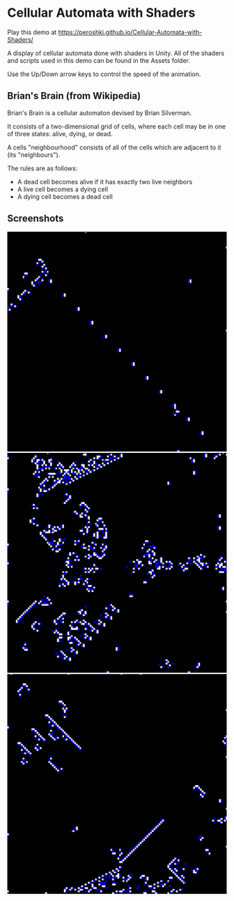 # Cellular Automata with Shaders
Play this demo at https://peroshki.github.io/Cellular-Automata-with-Shaders/

A display of cellular automata done with shaders in Unity. All of the shaders and scripts used in this demo can be found in the Assets folder.

Use the Up/Down arrow keys to control the speed of the animation.

## Brian's Brain (from Wikipedia)
Brian's Brain is a cellular automaton devised by Brian Silverman.

It consists of a two-dimensional grid of cells, where each cell may be in one of three states: alive, dying, or dead.

A cells "neighbourhood" consists of all of the cells which are adjacent to it (its "neighbours").

The rules are as follows:
* A dead cell becomes alive if it has exactly two live neighbors
* A live cell becomes a dying cell
* A dying cell becomes a dead cell

## Screenshots
![Screenshot 1](Screenshots/1.png)
![Screenshot 2](Screenshots/5.png)
![Screenshot 3](Screenshots/3.png)
